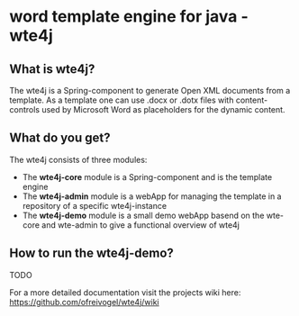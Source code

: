 # word template engine for java - wte4j

## What is wte4j?
The wte4j is a Spring-component to generate Open XML documents from a template.
As a template one can use .docx or .dotx files with content-controls used by Microsoft Word as placeholders for the dynamic content.

## What do you get?
The wte4j consists of three modules:

- The **wte4j-core** module is a Spring-component and is the template engine
- The **wte4j-admin** module is a webApp for managing the template in a repository of a specific wte4j-instance
- The **wte4j-demo** module is a small demo webApp basend on the wte-core and wte-admin to give a functional overview of wte4j

## How to run the wte4j-demo?
TODO


For a more detailed documentation visit the projects wiki here: https://github.com/ofreivogel/wte4j/wiki
